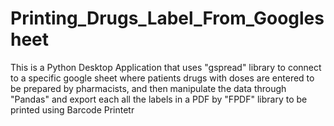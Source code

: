 # Printing_Drugs_Label_From_Googlesheet
This is a Python Desktop Application that uses "gspread" library to connect to a specific google sheet where patients drugs with doses are entered to be prepared by pharmacists, and then manipulate the data through "Pandas" and export each all the labels in a PDF by "FPDF" library to be printed using Barcode Printetr
